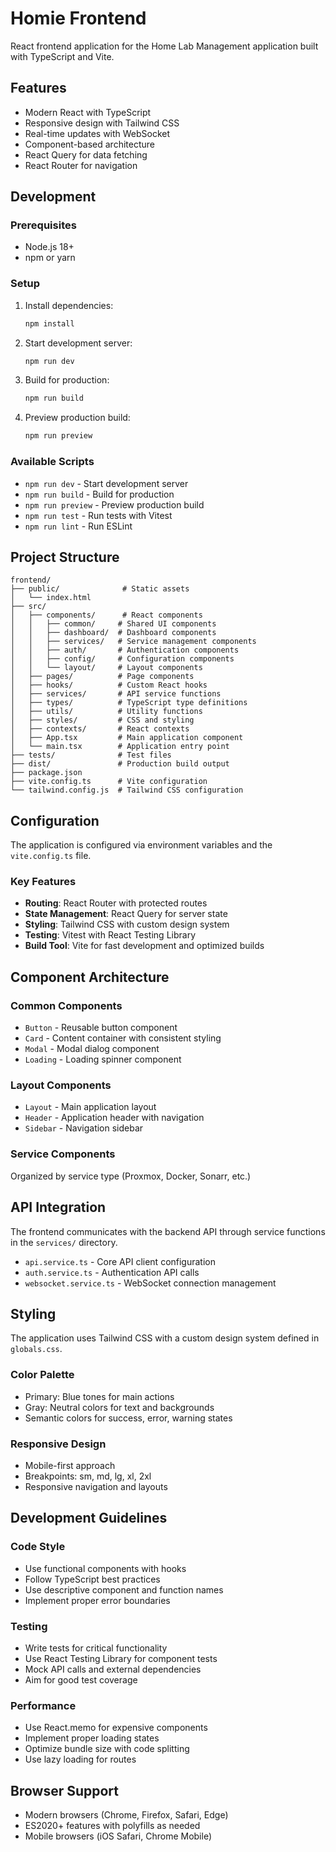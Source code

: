 # Homie Frontend

React frontend application for the Home Lab Management application built with TypeScript and Vite.

## Features

- Modern React with TypeScript
- Responsive design with Tailwind CSS
- Real-time updates with WebSocket
- Component-based architecture
- React Query for data fetching
- React Router for navigation

## Development

### Prerequisites

- Node.js 18+
- npm or yarn

### Setup

1. Install dependencies:
   ```bash
   npm install
   ```

2. Start development server:
   ```bash
   npm run dev
   ```

3. Build for production:
   ```bash
   npm run build
   ```

4. Preview production build:
   ```bash
   npm run preview
   ```

### Available Scripts

- `npm run dev` - Start development server
- `npm run build` - Build for production
- `npm run preview` - Preview production build
- `npm run test` - Run tests with Vitest
- `npm run lint` - Run ESLint

## Project Structure

```
frontend/
├── public/              # Static assets
│   └── index.html
├── src/
│   ├── components/      # React components
│   │   ├── common/     # Shared UI components
│   │   ├── dashboard/  # Dashboard components
│   │   ├── services/   # Service management components
│   │   ├── auth/       # Authentication components
│   │   ├── config/     # Configuration components
│   │   └── layout/     # Layout components
│   ├── pages/          # Page components
│   ├── hooks/          # Custom React hooks
│   ├── services/       # API service functions
│   ├── types/          # TypeScript type definitions
│   ├── utils/          # Utility functions
│   ├── styles/         # CSS and styling
│   ├── contexts/       # React contexts
│   ├── App.tsx         # Main application component
│   └── main.tsx        # Application entry point
├── tests/              # Test files
├── dist/               # Production build output
├── package.json
├── vite.config.ts      # Vite configuration
└── tailwind.config.js  # Tailwind CSS configuration
```

## Configuration

The application is configured via environment variables and the `vite.config.ts` file.

### Key Features

- **Routing**: React Router with protected routes
- **State Management**: React Query for server state
- **Styling**: Tailwind CSS with custom design system
- **Testing**: Vitest with React Testing Library
- **Build Tool**: Vite for fast development and optimized builds

## Component Architecture

### Common Components

- `Button` - Reusable button component
- `Card` - Content container with consistent styling
- `Modal` - Modal dialog component
- `Loading` - Loading spinner component

### Layout Components

- `Layout` - Main application layout
- `Header` - Application header with navigation
- `Sidebar` - Navigation sidebar

### Service Components

Organized by service type (Proxmox, Docker, Sonarr, etc.)

## API Integration

The frontend communicates with the backend API through service functions in the `services/` directory.

- `api.service.ts` - Core API client configuration
- `auth.service.ts` - Authentication API calls
- `websocket.service.ts` - WebSocket connection management

## Styling

The application uses Tailwind CSS with a custom design system defined in `globals.css`.

### Color Palette

- Primary: Blue tones for main actions
- Gray: Neutral colors for text and backgrounds
- Semantic colors for success, error, warning states

### Responsive Design

- Mobile-first approach
- Breakpoints: sm, md, lg, xl, 2xl
- Responsive navigation and layouts

## Development Guidelines

### Code Style

- Use functional components with hooks
- Follow TypeScript best practices
- Use descriptive component and function names
- Implement proper error boundaries

### Testing

- Write tests for critical functionality
- Use React Testing Library for component tests
- Mock API calls and external dependencies
- Aim for good test coverage

### Performance

- Use React.memo for expensive components
- Implement proper loading states
- Optimize bundle size with code splitting
- Use lazy loading for routes

## Browser Support

- Modern browsers (Chrome, Firefox, Safari, Edge)
- ES2020+ features with polyfills as needed
- Mobile browsers (iOS Safari, Chrome Mobile)